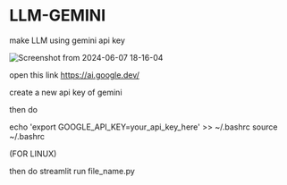 # LLM-GEMINI
make LLM using gemini api key 


![Screenshot from 2024-06-07 18-16-04](https://github.com/surenoobster/LLM-GEMINI/assets/154669584/c4123a9c-6a4c-4f30-a0e8-cbb167cdac69)

open this link https://ai.google.dev/

create a new api key of gemini

then do 


echo 'export GOOGLE_API_KEY=your_api_key_here' >> ~/.bashrc
source ~/.bashrc

(FOR LINUX)

then do streamlit run file_name.py
